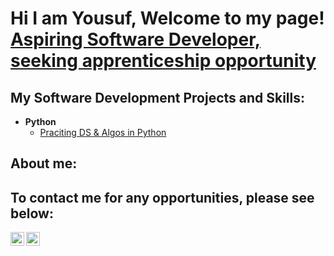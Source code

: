 <h1>Hi I am Yousuf, Welcome to my page!<br/><a href="https://github.com/YDeen03">Aspiring Software Developer, seeking apprenticeship opportunity</a></h1>

<h2>My Software Development Projects and Skills:</h2>

- <b>Python</b>
  - [Praciting DS & Algos in Python](https://github.com/joshmadakor1/Algorithms-Practice)

<h2>About me:</h2>





<h2> To contact me for any opportunities, please see below:</h2>

[<img align="left" alt="Yousuf Deen | Yahoo" width="22px" src="https://cdn.jsdelivr.net/npm/simple-icons@v3/icons/yahoo.svg" />][Yahoo]
[<img align="left" alt="Yousuf Deen | Mobile" width="22px" src="https://cdn.jsdelivr.net/npm/simple-icons@v3/icons/android.svg" />][Mobile]

[Yahoo]: fakher464@yahoo.com
[Mobile]: 07305766509
